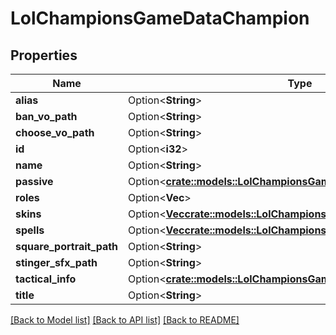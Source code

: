 # LolChampionsGameDataChampion

## Properties

Name | Type | Description | Notes
------------ | ------------- | ------------- | -------------
**alias** | Option<**String**> |  | [optional]
**ban_vo_path** | Option<**String**> |  | [optional]
**choose_vo_path** | Option<**String**> |  | [optional]
**id** | Option<**i32**> |  | [optional]
**name** | Option<**String**> |  | [optional]
**passive** | Option<[**crate::models::LolChampionsGameDataChampionSpell**](LolChampionsGameDataChampionSpell.md)> |  | [optional]
**roles** | Option<**Vec<String>**> |  | [optional]
**skins** | Option<[**Vec<crate::models::LolChampionsGameDataChampionSkin>**](LolChampionsGameDataChampionSkin.md)> |  | [optional]
**spells** | Option<[**Vec<crate::models::LolChampionsGameDataChampionSpell>**](LolChampionsGameDataChampionSpell.md)> |  | [optional]
**square_portrait_path** | Option<**String**> |  | [optional]
**stinger_sfx_path** | Option<**String**> |  | [optional]
**tactical_info** | Option<[**crate::models::LolChampionsGameDataChampionTacticalInfo**](LolChampionsGameDataChampionTacticalInfo.md)> |  | [optional]
**title** | Option<**String**> |  | [optional]

[[Back to Model list]](../README.md#documentation-for-models) [[Back to API list]](../README.md#documentation-for-api-endpoints) [[Back to README]](../README.md)


